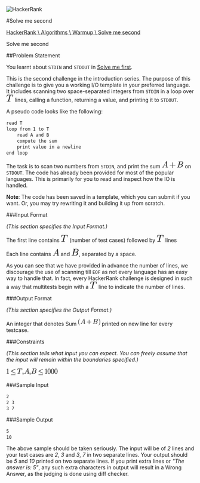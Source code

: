 ![HackerRank]

#Solve me second

[HackerRank \ Algorithms \ Warmup \ Solve me second](https://www.hackerrank.com/challenges/solve-me-second)

Solve me second

##Problem Statement

You learnt about `STDIN` and `STDOUT` in [Solve me first](https://www.hackerrank.com/challenges/solve-me-first).

This is the second challenge in the introduction series. The purpose of this challenge is to give you a working I/O template in your preferred language. It includes scanning two space-separated integers from `STDIN` in a loop over ![$T$] lines, calling a function, returning a value, and printing it to `STDOUT`.

A pseudo code looks like the following:

    read T
    loop from 1 to T
        read A and B
        compute the sum
        print value in a newline
    end loop


The task is to scan two numbers from `STDIN`, and print the sum ![$A+B$] on `STDOUT`. The code has already been provided for most of the popular languages. This is primarily for you to read and inspect how the IO is handled.

**Note**: The code has been saved in a template, which you can submit if you want. Or, you may try rewriting it and building it up from scratch.

###Input Format

_(This section specifies the Input Format.)_

The first line contains ![$T$] (number of test cases) followed by ![$T$] lines

Each line contains ![$A$] and ![$B$], separated by a space.

As you can see that we have provided in advance the number of lines, we discourage the use of scanning till `EOF` as not every language has an easy way to handle that. In fact, every HackerRank challenge is designed in such a way that multitests begin with a ![$T$] line to indicate the number of lines.

###Output Format

_(This section specifies the Output Format.)_

An integer that denotes Sum ![$(A + B)$] printed on new line for every testcase.

###Constraints

_(This section tells what input you can expect. You can freely assume that the input will remain within the boundaries specified.)_

![$1 le T, A, B le 1000$]

###Sample Input

    2
    2 3
    3 7

###Sample Output

    5
    10

The above sample should be taken seriously. The input will be of _2_ lines and your test cases are _2_, _3_ and _3_, _7_ in two separate lines. Your output should be _5_ and _10_ printed on two separate lines. If you print extra lines or _"The answer is: 5"_, any such extra characters in output will result in a Wrong Answer, as the judging is done using diff checker.

[HackerRank]:https://www.hackerrank.com/assets/brand/typemark_60x200.png
[$A$]:../../../assets/53d147e7f3fe6e47ee05b88b166bd3f6.png
[$(A + B)$]:../../../assets/da8ce10f2d7dd5454fd614424dc2109d.png
[$B$]:../../../assets/61e84f854bc6258d4108d08d4c4a0852.png
[$T$]:../../../assets/2f118ee06d05f3c2d98361d9c30e38ce.png
[$A+B$]:../../../assets/a181ec999734dbca1a01f9781df15a09.png
[$1 le T, A, B le 1000$]:../../../assets/65dcf4faf0d42c57be40b0d6cba3abf1.png